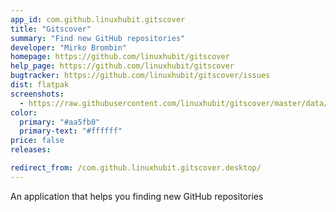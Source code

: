 ```yaml
---
app_id: com.github.linuxhubit.gitscover
title: "Gitscover"
summary: "Find new GitHub repositories"
developer: "Mirko Brombin"
homepage: https://github.com/linuxhubit/gitscover
help_page: https://github.com/linuxhubit/gitscover
bugtracker: https://github.com/linuxhubit/gitscover/issues
dist: flatpak
screenshots:
  - https://raw.githubusercontent.com/linuxhubit/gitscover/master/data/screenshot-1.png
color:
  primary: "#aa5fb0"
  primary-text: "#ffffff"
price: false
releases:

redirect_from: /com.github.linuxhubit.gitscover.desktop/
---
```


<p>An application that helps you finding new GitHub repositories</p>